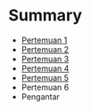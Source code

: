 # Summary

* [Pertemuan 1](pertemuan_1.md)
* [Pertemuan 2](pertemuan_2.md)
* [Pertemuan 3](pertemuan_3.md)
* [Pertemuan 4](pertemuan_4.md)
* [Pertemuan 5](pertemuan_5.md)
* Pertemuan 6
* Pengantar

